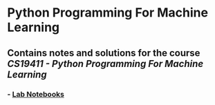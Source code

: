 # Python Programming For Machine Learning

## Contains notes and solutions for the course *CS19411 - Python Programming For Machine Learning*

### - [Lab Notebooks](/ML_Lab.ipynb)
